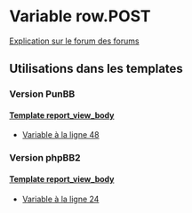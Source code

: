 # Variable row.POST
[Explication sur le forum des forums](http://forum.forumactif.com/t294113-listing-des-variables#row.POST)
## Utilisations dans les templates
### Version PunBB
#### [Template report_view_body](punbb/report_view_body.md)
* [Variable à la ligne 48](../punbb/report_view_body.tpl#L48)
### Version phpBB2
#### [Template report_view_body](subsilver/report_view_body.md)
* [Variable à la ligne 24](../subsilver/report_view_body.tpl#L24)